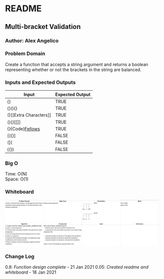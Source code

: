 # README

## Multi-bracket Validation

### Author: Alex Angelico

### Problem Domain

Create a function that accepts a string argument and returns a boolean representing whether or not the brackets in the string are balanced.

### Inputs and Expected Outputs

Input | Expected Output
----- | ---------------
{} | TRUE
{}(){} | TRUE
()[[Extra Characters]] | TRUE
(){}[[]] | TRUE
{}{Code}[Fellows](()) | TRUE
[({}] | FALSE
(]( | FALSE
{(}) | FALSE

### Big O

Time: O(N)  
Space: O(1)

### Whiteboard

![Challenge 13 Whiteboard](../../assets/multi-bracket-validation.jpg)

### Change Log

0.8: *Function design complete* - 21 Jan 2021
0.05: *Created readme and whiteboard* - 18 Jan 2021
